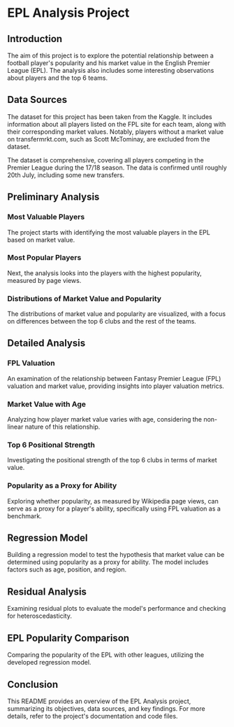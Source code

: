 # EPL Analysis Project

## Introduction

The aim of this project is to explore the potential relationship between a football player's popularity and his market value in the English Premier League (EPL). The analysis also includes some interesting observations about players and the top 6 teams.

## Data Sources

The dataset for this project has been taken from the Kaggle. It includes information about all players listed on the FPL site for each team, along with their corresponding market values. Notably, players without a market value on transfermrkt.com, such as Scott McTominay, are excluded from the dataset.

The dataset is comprehensive, covering all players competing in the Premier League during the 17/18 season. The data is confirmed until roughly 20th July, including some new transfers.

## Preliminary Analysis

### Most Valuable Players

The project starts with identifying the most valuable players in the EPL based on market value.

### Most Popular Players

Next, the analysis looks into the players with the highest popularity, measured by page views.

### Distributions of Market Value and Popularity

The distributions of market value and popularity are visualized, with a focus on differences between the top 6 clubs and the rest of the teams.

## Detailed Analysis

### FPL Valuation

An examination of the relationship between Fantasy Premier League (FPL) valuation and market value, providing insights into player valuation metrics.

### Market Value with Age

Analyzing how player market value varies with age, considering the non-linear nature of this relationship.

### Top 6 Positional Strength

Investigating the positional strength of the top 6 clubs in terms of market value.

### Popularity as a Proxy for Ability

Exploring whether popularity, as measured by Wikipedia page views, can serve as a proxy for a player's ability, specifically using FPL valuation as a benchmark.

## Regression Model

Building a regression model to test the hypothesis that market value can be determined using popularity as a proxy for ability. The model includes factors such as age, position, and region.

## Residual Analysis

Examining residual plots to evaluate the model's performance and checking for heteroscedasticity.

## EPL Popularity Comparison

Comparing the popularity of the EPL with other leagues, utilizing the developed regression model.

## Conclusion

This README provides an overview of the EPL Analysis project, summarizing its objectives, data sources, and key findings. For more details, refer to the project's documentation and code files.

